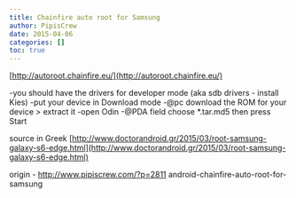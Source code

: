 ```yaml
---
title: Chainfire auto root for Samsung
author: PipisCrew
date: 2015-04-06
categories: []
toc: true
---
```


[http://autoroot.chainfire.eu/](http://autoroot.chainfire.eu/)

-you should have the drivers for developer mode (aka sdb drivers - install Kies)
-put your device in Download mode
-@pc download the ROM for your device > extract it
-open Odin
-@PDA field choose *.tar.md5 then press Start

source in Greek
[http://www.doctorandroid.gr/2015/03/root-samsung-galaxy-s6-edge.html](http://www.doctorandroid.gr/2015/03/root-samsung-galaxy-s6-edge.html)

origin - http://www.pipiscrew.com/?p=2811 android-chainfire-auto-root-for-samsung
